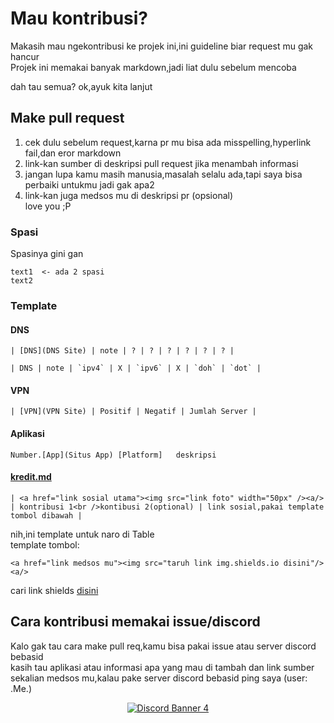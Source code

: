 # Mau kontribusi?
Makasih mau ngekontribusi ke projek ini,ini guideline biar request mu gak hancur  
Projek ini memakai banyak markdown,jadi liat dulu sebelum mencoba  

dah tau semua? ok,ayuk kita lanjut

## Make pull request
1. cek dulu sebelum request,karna pr mu bisa ada misspelling,hyperlink fail,dan eror markdown
2. link-kan sumber di deskripsi pull request jika menambah informasi
3. jangan lupa kamu masih manusia,masalah selalu ada,tapi saya bisa perbaiki untukmu jadi gak apa2
4. link-kan juga medsos mu di deskripsi pr (opsional)  
love you ;P

### Spasi
Spasinya gini gan
```
text1  <- ada 2 spasi
text2
```

### Template

#### DNS
`| [DNS](DNS Site) | note | ? | ? | ? | ? | ? | ? |`

```
| DNS | note | `ipv4` | X | `ipv6` | X | `doh` | `dot` |
```

#### VPN
`| [VPN](VPN Site) | Positif | Negatif | Jumlah Server |`

#### Aplikasi
`Number.[App](Situs App) [Platform]  
deskripsi`

#### [kredit.md](/kredit.md)
```
| <a href="link sosial utama"><img src="link foto" width="50px" /><a/> | kontribusi 1<br />kontibusi 2(optional) | link sosial,pakai template tombol dibawah |
```  
nih,ini template untuk naro di Table  
template tombol:  
```
<a href="link medsos mu"><img src="taruh link img.shields.io disini"/><a/>
```
cari link shields [disini](https://github.com/alexandresanlim/Badges4-README.md-Profile)

## Cara kontribusi memakai issue/discord

Kalo gak tau cara make pull req,kamu bisa pakai issue atau server discord bebasid  
kasih tau aplikasi atau informasi apa yang mau di tambah dan link sumber sekalian medsos mu,kalau pake server discord bebasid ping saya (user: .Me.)
<p align="center">
    <a href="https://discord.gg/EKrxZyu"><img src="https://discordapp.com/api/guilds/630415907021389825/widget.png?style=banner4" alt="Discord Banner 4"/></a>
